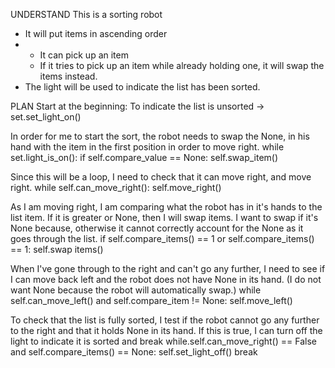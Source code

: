 UNDERSTAND
This is a sorting robot
- It will put items in ascending order
-   * It can pick up an item
    * If it tries to pick up an item while already holding one, it will swap the items instead.
- The light will be used to indicate the list has been sorted.


PLAN
Start at the beginning:
To indicate the list is unsorted -> set.set_light_on()

In order for me to start the sort, the robot needs to swap the None, in his hand with the item in the first position in order to move right.
while set.light_is_on():
    if self.compare_value == None:
        self.swap_item()

Since this will be a loop, I need to check that it can move right, and move right.
while self.can_move_right():
    self.move_right()

As I am moving right, I am comparing what the robot has in it's hands to the list item. If it is greater or None, then I will swap items. I want to swap if it's None because, otherwise it cannot correctly account for the None as it goes through the list.
    if self.compare_items() == 1 or self.compare_items() == 1:
        self.swap items()

When I've gone through to the right and can't go any further, I need to see if I can move back left and the robot does not have None in its hand. (I do not want None because the robot will automatically swap.)
    while self.can_move_left() and self.compare_item != None:
        self.move_left()

To check that the list is fully sorted, I test if the robot cannot go any further to the right and that it holds None in its hand. If this is true, I can turn off the light to indicate it is sorted and break
    while.self.can_move_right() == False and self.compare_items() == None:
        self.set_light_off()
        break